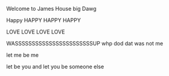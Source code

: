 Welcome to James House big Dawg


Happy HAPPY HAPPY HAPPY

LOVE LOVE LOVE LOVE


WASSSSSSSSSSSSSSSSSSSSSSSUP
whp dod dat was not me

let me be me

let be you and let you be someone else
